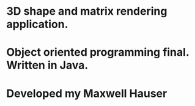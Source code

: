 # 3D shape and matrix rendering application.
# Object oriented programming final. Written in Java.
# Developed my Maxwell Hauser
